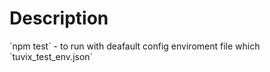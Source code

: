 <h1>Description</h1>
`npm test` - to run with deafault config enviroment file which `tuvix_test_env.json` 
